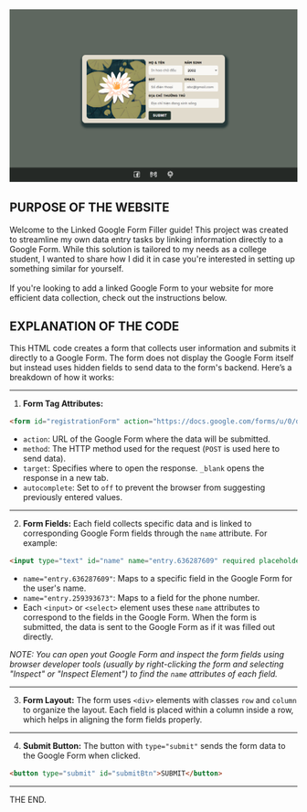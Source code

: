 <img src="./images/final.png" alt="Screenshot of Auto-Form Filler" width="600"/>

## **PURPOSE OF THE WEBSITE**
Welcome to the Linked Google Form Filler guide! This project was created to streamline my own data entry tasks by linking information directly to a Google Form. While this solution is tailored to my needs as a college student, I wanted to share how I did it in case you're interested in setting up something similar for yourself.  
<br>
If you're looking to add a linked Google Form to your website for more efficient data collection, check out the instructions below.

## **EXPLANATION OF THE CODE**
This HTML code creates a form that collects user information and submits it directly to a Google Form. The form does not display the Google Form itself but instead uses hidden fields to send data to the form's backend. Here’s a breakdown of how it works:
___
1. **Form Tag Attributes:**
```html
<form id="registrationForm" action="https://docs.google.com/forms/u/0/d/e/1FAIpQLSec7EFg6nB7F1lJAduuXCVeLk-qA1HOBqiRFapLoxlxjZTcMg/formResponse" method="POST" target="_blank" autocomplete="off">
```
- `action`: URL of the Google Form where the data will be submitted.
- `method`: The HTTP method used for the request (`POST` is used here to send data).
- `target`: Specifies where to open the response. `_blank` opens the response in a new tab.
- `autocomplete`: Set to `off` to prevent the browser from suggesting previously entered values.
___
2. **Form Fields:**
Each field collects specific data and is linked to corresponding Google Form fields through the `name` attribute. For example:
```html
<input type="text" id="name" name="entry.636287609" required placeholder="In hoa chữ đầu">
```
- `name="entry.636287609"`: Maps to a specific field in the Google Form for the user's name.
- `name="entry.259393673"`: Maps to a field for the phone number.
- Each `<input>` or `<select>` element uses these `name` attributes to correspond to the fields in the Google Form. When the form is submitted, the data is sent to the Google Form as if it was filled out directly.  
  
_NOTE: You can open yout Google Form and inspect the form fields using browser developer tools (usually by right-clicking the form and selecting "Inspect" or "Inspect Element") to find the `name` attributes of each field._
___
3. **Form Layout:**
The form uses `<div>` elements with classes `row` and `column` to organize the layout. Each field is placed within a column inside a row, which helps in aligning the form fields properly.
___
4. **Submit Button:**
The button with `type="submit"` sends the form data to the Google Form when clicked.
```html
<button type="submit" id="submitBtn">SUBMIT</button>
```
___
THE END.

